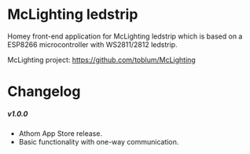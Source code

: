 # McLighting ledstrip
Homey front-end application for McLighting ledstrip which is based on a ESP8266 microcontroller with WS2811/2812 ledstrip. 

McLighting project:
https://github.com/toblum/McLighting 

# Changelog

##### v1.0.0
- Athom App Store release.
- Basic functionality with one-way communication. 
